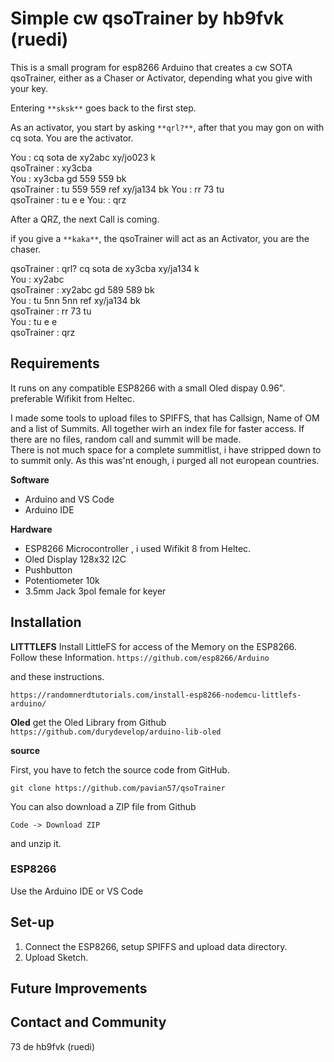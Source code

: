 # Simple cw qsoTrainer by hb9fvk (ruedi)

This is a small program for esp8266 Arduino that creates a cw SOTA qsoTrainer, either as a Chaser or Activator, depending what you give with your key.

Entering `**sksk**` goes back to the first step. 

As an activator, you start by asking `**qrl?**`, after that you may gon on with cq sota. You are the activator.  

You			: cq sota de xy2abc xy/jo023 k  
qsoTrainer	: xy3cba  
You			: xy3cba gd 559 559 bk  
qsoTrainer	: tu 559 559 ref xy/ja134 bk
You			: rr 73 tu  
qsoTrainer	: tu e e
You:        : qrz 

After a QRZ, the next Call is coming.  


if you give a `**kaka**`, the qsoTrainer will act as an Activator, you are the chaser.  

qsoTrainer	: qrl? cq sota de xy3cba xy/ja134 k  
You			: xy2abc  
qsoTrainer	: xy2abc gd 589 589 bk  
You			: tu 5nn 5nn ref xy/ja134 bk  
qsoTrainer	: rr 73 tu  
You			: tu e e  
qsoTrainer	: qrz


## Requirements
It runs on any compatible ESP8266 with a small Oled dispay 0.96".  preferable Wifikit from Heltec. 

I made some tools to upload files to SPIFFS, that has Callsign, Name of OM and a list of Summits. All together wirh an index file for faster access. If there are no files, random call and summit will be made.  
There is not much space for a complete summitlist, i have stripped down to to summit only. As this was'nt enough, i purged all not european countries. 


**Software**
- Arduino and VS Code  
- Arduino IDE

**Hardware**

- ESP8266 Microcontroller , i used Wifikit 8 from Heltec.  
- Oled Display 128x32 I2C  
- Pushbutton  
- Potentiometer 10k  
- 3.5mm Jack 3pol female for keyer


## Installation

**LITTTLEFS**
Install LittleFS for access of the Memory on the ESP8266.
Follow these Information.
`https://github.com/esp8266/Arduino`

and these instructions.

`https://randomnerdtutorials.com/install-esp8266-nodemcu-littlefs-arduino/`


**Oled**
get the Oled Library from Github  
`https://github.com/durydevelop/arduino-lib-oled`  

**source**

First, you have to fetch the source code from GitHub. 

`git clone https://github.com/pavian57/qsoTrainer`

You can also download a ZIP file from Github

`Code -> Download ZIP`

and unzip it.


### ESP8266
Use the Arduino IDE or VS Code

## Set-up

1. Connect the ESP8266, setup SPIFFS and upload data directory.   
2. Upload Sketch.  


## Future Improvements


## Contact and Community

73 de hb9fvk (ruedi)

